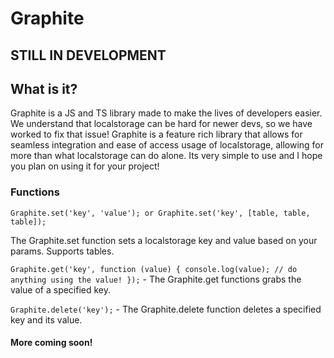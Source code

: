 # Graphite
## STILL IN DEVELOPMENT
## What is it?
Graphite is a JS and TS library made to make the lives of developers easier. We understand that localstorage can be hard for newer devs, so we have worked to fix that issue! Graphite is a feature rich library that allows for seamless integration and ease of access usage of localstorage, allowing for more than what localstorage can do alone. Its very simple to use and I hope you plan on using it for your project!
### Functions
`Graphite.set('key', 'value'); or Graphite.set('key', [table, table, table]);`

The Graphite.set function sets a localstorage key and value based on your params. Supports tables.

`Graphite.get('key', function (value) {
        console.log(value); // do anything using the value!
      });` - The Graphite.get functions grabs the value of a specified key.

`Graphite.delete('key');` - The Graphite.delete function deletes a specified key and its value.

#### More coming soon!
